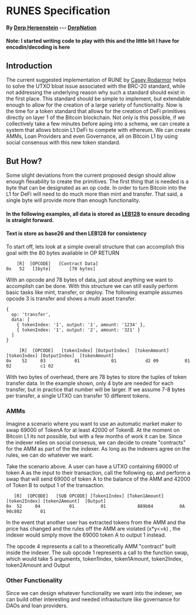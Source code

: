 # RUNES Specification
#### By [Derp Herpenstein](https://twitter.com/0xDerpNation) --- [DerpNation](https://www.derpnation.xyz/)
#### Note: I started writing code to play with this and the little bit I have for encodin/decoding is here

## Introduction
 The current suggested implementation of RUNE by [Casey Rodarmor](https://rodarmor.com/blog/runes/) helps to solve the UTXO bloat issue associated with the BRC-20 standard, while not addressing the underlying reason why such a standard should exist in the first place. This standard should be simple to implement, but extendable enough to allow for the creation of a large variety of functionality. Now is the time for a token standard that allows for the creation of DeFi primitives directly on layer 1 of the Bitcoin blockchain. Not only is this possible, if we collectively take a few minutes before aping into a schema, we can create a system that allows bitcoin L1 DeFi to compete with ethereum.  We can create AMMs, Loan Providers and even Governance, all on Bitcoin L1 by using social consensus with this new token standard.

 ## But How?
 Some slight deviations from the current proposed design should allow enough flexability to create the primitives.  The first thing that is needed is a byte that can be designated as an op code.  In order to turn Bitcoin into the L1 for DeFi will need to do much more than mint and transfer. That said, a single byte will provide more than enough functionality.  
 #### In the following examples, all data is stored as [LEB128](https://en.wikipedia.org/wiki/LEB128) to ensure decoding is straight forward.
 #### Text is store as base26 and then LEB128 for consistency

 To start off, lets look at a simple overall structure that can accomplish this goal with the 80 bytes available in OP RETURN

 ```
     [R]  [OPCODE]   [Contract Data]
0x   52   [1byte]       [78 bytes]
```
With an opcode and 78 bytes of data, just about anything we want to accomplish can be done. With this structure we can still easily perform basic tasks like mint, transfer, or deploy. The following example assumes opcode 3 is transfer and shows a multi asset transfer. 
```
{
  op: 'transfer',
  data: [
    { tokenIndex: '1', output: '1', amount: '1234' },
    { tokenIndex: '1', output: '2', amount: '321' }
  ]
}
```

```
     [R]  [OPCODE]   [tokenIndex] [OutputIndex]  [tokenAmount]  [tokenIndex] [OutputIndex]  [tokenAmount]  
0x    52     03           01            01           d2 09          01            02           c1 02
```

With two bytes of overhead, there are 78 bytes to store the tuples of token transfer data. In the example shown, only 4 byte are needed for each transfer, but in practice that number will be larger.  If we assume 7-8 bytes per transfer, a single UTXO can transfer 10 different tokens.  


### AMMs
 Imagine a scenario where you want to use an automatic market maker to swap 69000 of TokenA for at least 42000 of TokenB.  At the moment on Bitcoin L1 its not possible, but with a few months of work it can be. Since the indexer relies on social consesus, we can decide to create "contracts" for the AMM as part of the the indexer.  As long as the indexers agree on the rules, we can do whatever we want.
 
  
  Take the scenario above.  A user can have a UTXO containing 69000 of token A as the input to their transaction, call the following op, and perform a swap that will send 69000 of token A to the balance of the AMM and 42000 of Token B to output 1 of the transaction. 

```
   [R]  [OPCODE]   [SUB OPCODE] [Token1Index] [Token1Amount] [token2Index] [token2Amount]  [Output]
0x  52     04           01          01            889b04          0A            90c802       01
```
In the event that another user has extracted tokens from the AMM and the price has changed and the rules off the AMM are violated (x*y<=k) , the indexer would simply move the 69000 token A to output 1 instead.

The opcode 4 represents a call to a theoretically AMM "contract" built inside the indexer.  The sub opcode 1 represents a call to the function swap, which would take 5 arguments, token1Index, token1Amount, token2Index, token2Amount and Output

### Other Functionality
Since we can design whatever functionality we want into the indexer, we can build other interesting and needed infrastucture like governance for DAOs and loan providers.  
